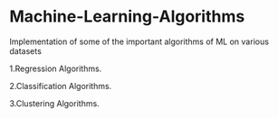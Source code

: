 # Machine-Learning-Algorithms
Implementation of some of the important algorithms of ML on various datasets

1.Regression Algorithms.

2.Classification Algorithms.

3.Clustering Algorithms.
